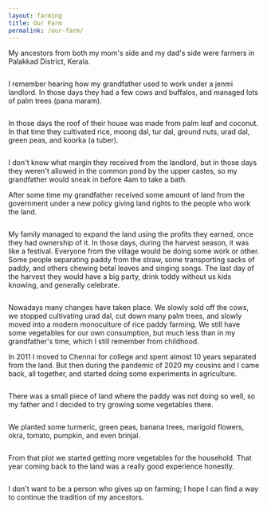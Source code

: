 ```yaml
---
layout: farming
title: Our Farm
permalink: /our-farm/
---
```


My ancestors from both my mom's side and my dad's side were farmers in Palakkad District, Kerala.



<center>
<a href="../images/farming/farming1.jpg"><img SRC="../images/farming/farming1.jpg" ALT=""></a>
</center>




I remember hearing how my grandfather used to work under a jenmi landlord.  In those days they had a few cows and buffalos, and managed lots of palm trees (pana maram).


<center>
<a href="../images/farming/farming2.jpg"><img SRC="../images/farming/farming2.jpg" ALT=""></a>
</center>



In those days the roof of their house was made from palm leaf and coconut.
In that time they cultivated rice, moong dal, tur dal, ground nuts, urad dal, green peas, and koorka (a tuber).




<center>
<a href="../images/farming/farming5.jpg"><img SRC="../images/farming/farming5.jpg" ALT=""></a>
</center>




<center>
<a href="../images/farming/farming3.jpg"><img SRC="../images/farming/farming3.jpg" ALT=""></a>
</center>



I don't know what margin they received from the landlord, but in those days they weren't allowed in the common pond by the upper castes, so my grandfather would sneak in before 4am to take a bath.  




After some time my grandfather received some amount of land from the government under a new policy giving land rights to the people who work the land.



<center>
<a href="../images/farming/farming4.jpg"><img SRC="../images/farming/farming4.jpg" ALT=""></a>
</center>





My family managed to expand the land using the profits they earned, once they had ownership of it. In those days, during the harvest season, it was like a festival. Everyone from the village would be doing some work or other. Some people separating paddy from the straw, some transporting sacks of paddy, and others chewing betal leaves and singing songs.  The last day of the harvest they would have a big party, drink toddy without us kids knowing, and generally celebrate.



<center>
<a href="../images/farming/farming6.jpg"><img SRC="../images/farming/farming6.jpg" ALT=""></a>
</center>


Nowadays many changes have taken place.  We slowly sold off the cows, we stopped cultivating urad dal, cut down many palm trees, and slowly moved into a modern monoculture of rice paddy farming.  We still have some vegetables for our own consumption, but much less than in my grandfather's time, which I still remember from childhood.

In 2011 I moved to Chennai for college and spent almost 10 years separated from the land.  But then during the pandemic of 2020 my cousins and I came back, all together, and started doing some experiments in agriculture.



<center>
<a href="../images/farming/farming7.jpg"><img SRC="../images/farming/farming7.jpg" ALT=""></a>
</center>



There was a small piece of land where the paddy was not doing so well, so my father and I decided to try growing some vegetables there.


<center>
<a href="../images/farming/farming8.jpg"><img SRC="../images/farming/farming8.jpg" ALT=""></a>
</center>



We planted some turmeric, green peas, banana trees, marigold flowers, okra, tomato, pumpkin, and even brinjal.



<center>
<a href="../images/farming/farming9.jpg"><img SRC="../images/farming/farming9.jpg" ALT=""></a>
</center>


From that plot we started getting more vegetables for the household.  That year coming back to the land was a really good experience honestly.



<center>
<a href="../images/farming/farming10.jpg"><img SRC="../images/farming/farming10.jpg" ALT=""></a>
</center>




I don't want to be a person who gives up on farming; I hope I can find a way to continue the tradition of my ancestors.





